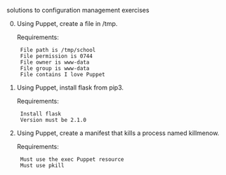 solutions to configuration management exercises

0. Using Puppet, create a file in /tmp.

    Requirements:

        File path is /tmp/school
        File permission is 0744
        File owner is www-data
        File group is www-data
        File contains I love Puppet

1. Using Puppet, install flask from pip3.

    Requirements:

        Install flask
        Version must be 2.1.0

2. Using Puppet, create a manifest that kills a process named killmenow.

    Requirements:

        Must use the exec Puppet resource
        Must use pkill
